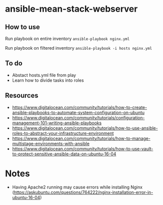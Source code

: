 # ansible-mean-stack-webserver

## How to use
Run playbook on entire inventory
`ansible-playbook nginx.yml`

Run playbook on filtered inventory
`ansible-playbook -i hosts nginx.yml`

## To do
- Abstact hosts.yml file from play
- Learn how to divide tasks into roles

## Resources
- https://www.digitalocean.com/community/tutorials/how-to-create-ansible-playbooks-to-automate-system-configuration-on-ubuntu
- https://www.digitalocean.com/community/tutorials/configuration-management-101-writing-ansible-playbooks
- https://www.digitalocean.com/community/tutorials/how-to-use-ansible-roles-to-abstract-your-infrastructure-environment
- https://www.digitalocean.com/community/tutorials/how-to-manage-multistage-environments-with-ansible
- https://www.digitalocean.com/community/tutorials/how-to-use-vault-to-protect-sensitive-ansible-data-on-ubuntu-16-04

# Notes
- Having Apache2 running may cause errors while installing Nginx (https://askubuntu.com/questions/764222/nginx-installation-error-in-ubuntu-16-04)
